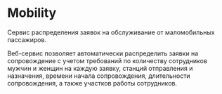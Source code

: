# Mobility
Сервис распределения заявок на обслуживание от маломобильных пассажиров.

Веб-сервис позволяет автоматически распределить заявки на сопровождение с учетом требований по количеству сотрудников мужчин и женщин на каждую заявку, станций отправления и назначения, времени начала сопровождения, длительности сопровождения, а также участков работы сотрудников.
